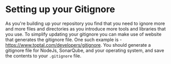 # Setting up your Gitignore

As you're building up your repository you find that you need to ignore more and more files and directories as you introduce more tools and libraries that you use. To simplify updating your gitignore you can make use of website that generates the gitignore file.  One such example is - <https://www.toptal.com/developers/gitignore>. You should generate a gitignore file for NodeJs, SonarQube, and your operating system, and save the contents to your `.gitignore` file.
